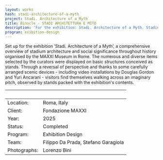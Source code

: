 ```yaml
---
layout: works
hash: stadi-architecture-of-a-myth
project: Stadi. Architecture of a Myth
title: Binocle - STADI ARCHITETTURA E MITO
description: 'For the exhibition: Stadi. Architecture of a Myth. Stadium architecture and social significance throughout history. Organised by the MAXXI Museum in Rome.'
progran: exibition-design
---
```


Set up for the exhibition ‘Stadi. Architecture of a Myth’, a comprehensive overview of stadium architecture and social significance throughout history organised by the MAXXI Museum in Rome. The numerous and diverse items selected by the curators were displayed on basic structures conceived as stands. Through a reversal of perspective and thanks to some carefully arranged scenic devices - including video installations by Douglas Gordon and Yuri Ancarani - visitors find themselves walking across an imaginary pitch, observed by stands packed with the exhibition's contents.

|&nbsp;|&nbsp;|
|:---------------|:--------------------------------|
|Location:|Roma, Italy|
|Client:|Fondazione MAXXI|
|Year:|2025|
|Status:|Completed|
|Program:|Exhibition Design|
|Team:|Filippo Da Prada, Stefano Garagiola|
|Photographs:|Lorenzo Bini|
